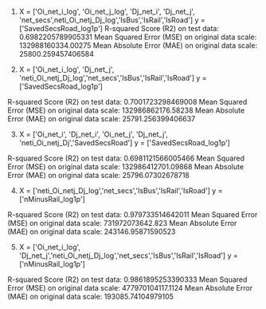 1. X = ['Oi_net_i_log', 'Oi_net_j_log', 'Dj_net_i', 'Dj_net_j', 'net_secs',neti_Oi_netj_Dj_log','IsBus','IsRail','IsRoad']
    y = ['SavedSecsRoad_log1p']
R-squared Score (R2) on test data: 0.6982205789905331
Mean Squared Error (MSE) on original data scale: 132988160334.00275
Mean Absolute Error (MAE) on original data scale: 25800.259457406584



2. X = ['Oi_net_i_log', 'Dj_net_j', 'neti_Oi_netj_Dj_log','net_secs','IsBus','IsRail','IsRoad']
   y = ['SavedSecsRoad_log1p']

R-squared Score (R2) on test data: 0.7001723298469008
Mean Squared Error (MSE) on original data scale: 132986862176.58238
Mean Absolute Error (MAE) on original data scale: 25791.256399406637



3. X =  ['Oi_net_i', 'Dj_net_i', 'Oi_net_j', 'Dj_net_j', 'neti_Oi_netj_Dj','SavedSecsRoad']
   y = ['SavedSecsRoad_log1p']

R-squared Score (R2) on test data: 0.6981121566005466
Mean Squared Error (MSE) on original data scale: 132986412701.09868
Mean Absolute Error (MAE) on original data scale: 25796.07302678718


4. X = ['neti_Oi_netj_Dj_log','net_secs','IsBus','IsRail','IsRoad']
   y = ['nMinusRail_log1p']

R-squared Score (R2) on test data: 0.979733514642011
Mean Squared Error (MSE) on original data scale: 731972073642.823
Mean Absolute Error (MAE) on original data scale: 243146.95871590523


5. X = ['Oi_net_i_log', 'Dj_net_j','neti_Oi_netj_Dj_log','net_secs','IsBus','IsRail','IsRoad']
   y = ['nMinusRail_log1p']

R-squared Score (R2) on test data: 0.9861895253390333
Mean Squared Error (MSE) on original data scale: 477970104117.1124
Mean Absolute Error (MAE) on original data scale: 193085.74104979105